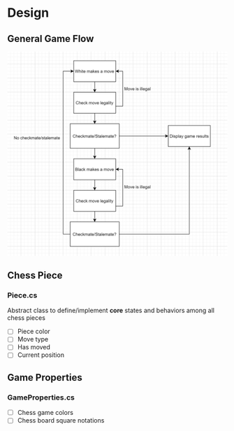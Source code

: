 # Design

## General Game Flow
![](./images/program-design-logic.PNG)  

## Chess Piece
### Piece.cs  
Abstract class to define/implement <b>core</b> states and behaviors among all chess pieces  
- [ ] Piece color  
- [ ] Move type  
- [ ] Has moved  
- [ ] Current position  

## Game Properties
### GameProperties.cs
- [ ] Chess game colors
- [ ] Chess board square notations

